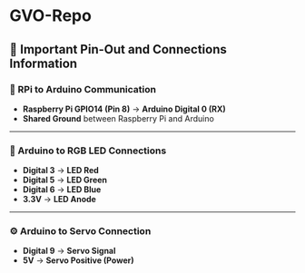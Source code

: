 # GVO-Repo

## 🔌 Important Pin-Out and Connections Information

### 🧭 RPi to Arduino Communication

- **Raspberry Pi GPIO14 (Pin 8)** → **Arduino Digital 0 (RX)**
- **Shared Ground** between Raspberry Pi and Arduino

---

### 🔴 Arduino to RGB LED Connections

- **Digital 3** → **LED Red**
- **Digital 5** → **LED Green**
- **Digital 6** → **LED Blue**
- **3.3V** → **LED Anode**

---

### ⚙️ Arduino to Servo Connection

- **Digital 9** → **Servo Signal**
- **5V** → **Servo Positive (Power)**
